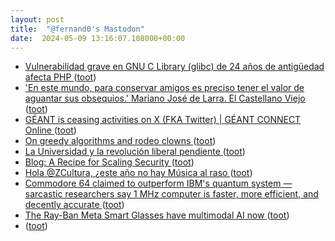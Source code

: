 ```yaml
---
layout: post
title:  "@fernand0's Mastodon"
date:  2024-05-09 13:16:07.108000+00:00
---
```

*  [Vulnerabilidad grave en GNU C Library (glibc) de 24 años de antigüedad afecta PHP ](https://blog.elhacker.net/2024/04/vulnerabilidad-grave-en-gnu-c-library-glibc-afecta-php-iconv.htm) ([toot](https://mastodon.social/@fernand0/112411316525821421))
*  [&#39;En este mundo, para conservar amigos es preciso tener el valor de aguantar sus obsequios.&#39; Mariano José de Larra. El Castellano Viejo ](https://mastodon.social/@fernand0/112411245877273661) ([toot](https://mastodon.social/@fernand0/112411245877273661))
*  [GÉANT is ceasing activities on X (FKA Twitter) \| GÉANT CONNECT Online ](https://connect.geant.org/2024/04/29/geant-is-ceasing-activities-on-x-fka-twitte) ([toot](https://mastodon.social/@fernand0/112411184021629383))
*  [On greedy algorithms and rodeo clowns ](https://www.johndcook.com/blog/2024/04/22/on-greedy-algorithms-and-rodeo-clowns) ([toot](https://mastodon.social/@fernand0/112410901833220969))
*  [La Universidad y la revolución liberal pendiente ](https://www.epe.es/es/opinion/20240421/universidad-revolucion-liberal-pendiente-10133971) ([toot](https://mastodon.social/@fernand0/112410673241074113))
*  [Blog: A Recipe for Scaling Security ](https://bughunters.google.com/blog/5896512897417216/a-recipe-for-scaling-securit) ([toot](https://mastodon.social/@fernand0/112410471464676954))
*  [Hola @ZCultura, ¿este año no hay Música al raso ](https://mastodon.social/@fernand0/112410385619046657) ([toot](https://mastodon.social/@fernand0/112410385619046657))
*  [Commodore 64 claimed to outperform IBM's quantum system — sarcastic researchers say 1 MHz computer is faster, more efficient, and decently accurate ](https://www.tomshardware.com/tech-industry/quantum-computing/commodore-64-outperforms-ibms-quantum-systems-1-mhz-computer-said-to-be-faster-more-efficient-and-decently-accurat) ([toot](https://mastodon.social/@fernand0/112410270849998409))
*  [The Ray-Ban Meta Smart Glasses have multimodal AI now ](https://www.theverge.com/2024/4/23/24138090/ray-ban-meta-smart-glasses-ai-wearable) ([toot](https://mastodon.social/@fernand0/112408466247571582))
*  [ ](https://fosstodon.org/@pamaca) ([toot](https://mastodon.social/@fernand0/112407342092061630))
